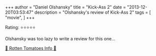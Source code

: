 +++
author = "Daniel Olshansky"
title = "Kick-Ass 2"
date = "2013-12-20T03:53:47"
description = "Olshansky's review of Kick-Ass 2"
tags = [
    "movie",
]
+++

Rating: ⭐⭐⭐⭐⭐

Olshansky was too lazy to write a review for this one...

[🍅 Rotten Tomatoes Info 🍅](https://www.rottentomatoes.com//m/kick_ass_2_2013)